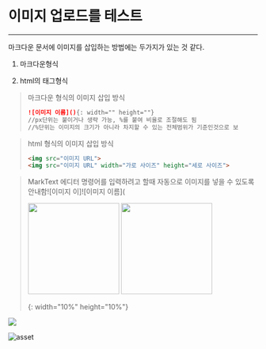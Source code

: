 # 이미지 업로드를 테스트

---

마크다운 문서에 이미지를 삽입하는 방법에는 두가지가 있는 것 같다.

1. 마크다운형식

2. html의 태그형식

> 마크다운 형식의 이미지 삽입 방식 
> 
> ```markdown
> ![이미지 이름](){: width="" height=""}
> //px단위는 붙이거나 생략 가능, %를 붙여 비율로 조절해도 됨
> //%단위는 이미지의 크기가 아니라 차지할 수 있는 전체범위가 기준인것으로 보
> ```

> html 형식의 이미지 삽입 방식
> 
> ```html
> <img src="이미지 URL">
> <img src="이미지 URL" width="가로 사이즈" height="세로 사이즈">
> ```

> MarkText 에디터
> 명령어를 입력하려고 할때 자동으로 이미지를 넣을 수 있도록 안내함![이미지 이]![이미지 이름](
> 
> <img title="" src="file:///C:/Users/cyady/Desktop/project/github_blog/cyady.github.io/images/2023-07-05-image_test/659ff03dbb04b27d7ee62304704a322b5293c480.png" alt="" width="184">   <img title="" src="file:///C:/Users/cyady/Desktop/project/github_blog/cyady.github.io/images/2023-07-05-image_test/4075c3c200059b9c66de4d156aa829b6120be381.png" alt="" width="184">
> 
> {: width="10%" height="10%"}

![](C:\Users\cyady\Desktop\project\github_blog\cyady.github.io\images\2023-07-05-image_test\5e97ca9372ac6a6e974866ed29a6606dbe09ceaf.png)

![asset](C:\Users\cyady\Desktop\project\github_blog\cyady.github.io\images\2023-07-05-image_test\bedbd0dffd2ea6623bc1e5373ee765c512ac509b.png)
